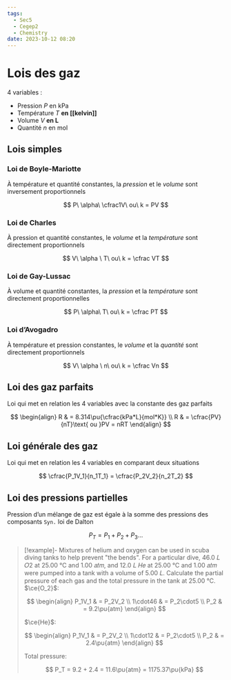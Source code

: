 ```yaml
---
tags:
  - Sec5
  - Cegep2
  - Chemistry
date: 2023-10-12 08:20
---
```


# Lois des gaz

4 variables :

- Pression $P$ en kPa
- Température $T$ **en [[kelvin]]**
- Volume $V$ **en L**
- Quantité $n$ en mol

## Lois simples

### Loi de Boyle-Mariotte

À température et quantité constantes, la *pression* et le *volume* sont inversement proportionnels

$$
P\ \alpha\ \cfrac1V\ ou\ k = PV
$$

### Loi de Charles

À pression et quantité constantes, le *volume* et la *température* sont directement proportionnels

$$
V\ \alpha \ T\ ou\ k = \cfrac VT
$$

### Loi de Gay-Lussac

À volume et quantité constantes, la *pression* et la *température* sont directement proportionnelles

$$
P\ \alpha\ T\ ou\ k = \cfrac PT
$$

### Loi d’Avogadro

À température et pression constantes, le *volume* et la *quantité* sont directement proportionnels

$$
V\ \alpha \ n\ ou\ k = \cfrac Vn
$$

## Loi des gaz parfaits

Loi qui met en relation les 4 variables avec la constante des gaz parfaits

$$
\begin{align}
R & = 8.314\pu{\cfrac{kPa*L}{mol*K}} \\
R & = \cfrac{PV}{nT}\text{ ou }PV = nRT
\end{align}
$$

## Loi générale des gaz

Loi qui met en relation les 4 variables en comparant deux situations

$$
\cfrac{P_1V_1}{n_1T_1} = \cfrac{P_2V_2}{n_2T_2}
$$

## Loi des pressions partielles

Pression d’un mélange de gaz est égale à la somme des pressions des composants
`Syn.` loi de Dalton

$$
P_T = P_1 + P_2 + P_3 …
$$

> [!example]- Mixtures of helium and oxygen can be used in scuba diving tanks to help prevent "the bends". For a particular dive, 46.0 𝐿 𝑂2 at 25.00 ℃ and 1.00 𝑎𝑡𝑚, and 12.0 𝐿 𝐻𝑒 at 25.00 ℃ and 1.00 𝑎𝑡𝑚 were pumped into a tank with a volume of 5.00 𝐿. Calculate the partial pressure of each gas and the total pressure in the tank at 25.00 ℃.
> $\ce{O_2}$:
> 
> $$
> \begin{align}
> P_1V_1 & = P_2V_2 \\
> 1\cdot46 & = P_2\cdot5 \\
> P_2 & = 9.2\pu{atm}
> \end{align}
> $$
> 
> $\ce{He}$:
> 
> $$
> \begin{align}
> P_1V_1 & = P_2V_2 \\
> 1\cdot12 & = P_2\cdot5 \\
> P_2 & = 2.4\pu{atm}
> \end{align}
> $$
> 
> Total pressure:
> 
> $$
> P_T = 9.2 + 2.4 = 11.6\pu{atm} = 1175.37\pu{kPa}
> $$
